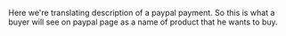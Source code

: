 Here we're translating description of a paypal payment. So this is what a buyer will see on paypal page as a name of product that he wants to buy.